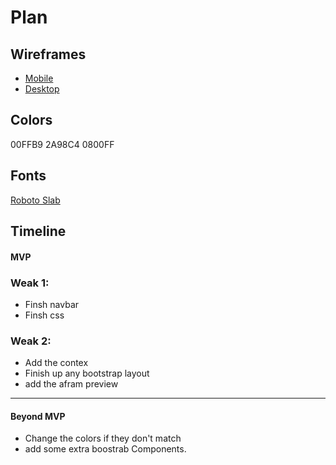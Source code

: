 # Plan

## Wireframes
* [Mobile](https://wireframe.cc/CsWpUN)
* [Desktop](https://wireframe.cc/iBBWe6)

## Colors
00FFB9
2A98C4
0800FF

## Fonts
[Roboto Slab](https://fonts.google.com/selection/embed)
## Timeline

#### MVP

### Weak 1:
* Finsh navbar
* Finsh css
### Weak 2:
* Add the contex
* Finish up any bootstrap layout
* add the afram preview
---

#### Beyond MVP

* Change the colors if they don't match
* add some extra boostrab Components.

